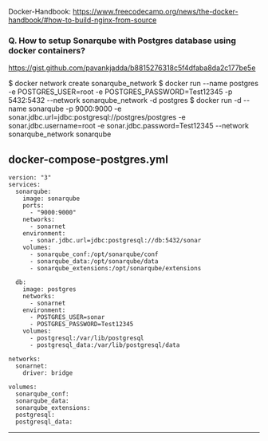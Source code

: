 Docker-Handbook: https://www.freecodecamp.org/news/the-docker-handbook/#how-to-build-nginx-from-source

### Q. How to setup Sonarqube with Postgres database using docker containers?
https://gist.github.com/pavankjadda/b8815276318c5f4dfaba8da2c177be5e

  $ docker network create sonarqube_network
  $ docker run --name postgres  -e POSTGRES_USER=root -e POSTGRES_PASSWORD=Test12345  -p 5432:5432 --network sonarqube_network -d postgres
  $ docker run -d --name sonarqube   -p 9000:9000  -e sonar.jdbc.url=jdbc:postgresql://postgres/postgres  -e sonar.jdbc.username=root -e sonar.jdbc.password=Test12345  --network sonarqube_network sonarqube

docker-compose-postgres.yml
--------------------------------------------
```
version: "3"
services:
  sonarqube:
    image: sonarqube
    ports:
      - "9000:9000"
    networks:
      - sonarnet
    environment:
      - sonar.jdbc.url=jdbc:postgresql://db:5432/sonar
    volumes:
      - sonarqube_conf:/opt/sonarqube/conf
      - sonarqube_data:/opt/sonarqube/data
      - sonarqube_extensions:/opt/sonarqube/extensions

  db:
    image: postgres
    networks:
      - sonarnet
    environment:
      - POSTGRES_USER=sonar
      - POSTGRES_PASSWORD=Test12345
    volumes:
      - postgresql:/var/lib/postgresql
      - postgresql_data:/var/lib/postgresql/data

networks:
  sonarnet:
    driver: bridge

volumes:
  sonarqube_conf:
  sonarqube_data:
  sonarqube_extensions:
  postgresql:
  postgresql_data:
```
-----------------------------------------------------------------------
